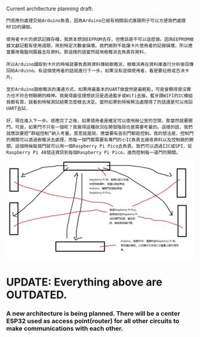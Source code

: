 Current architecture planning draft:

    門感應的處理交給Arduino負責，因為Arduino已經有相關函式庫跟例子可以方便我們處理RFID的讀取。

    使用者卡片的資訊記錄存檔，我原本想說EEPROM去存，但應該是不可以這麽做。因為EEPROM根據文獻記載有使用週期，用到特定次數會損壞。我們絕對不能讓卡片使用者的記錄損壞，所以應當要用電腦伺服器去存資料。那這樣的話當然就用樹莓派去負責存資料.

    所以Arduino讀取到卡片的時候就要負責將資料傳給樹莓派，樹莓派再在資料庫進行分析後回傳回給Arduino。有這個使用者的話就進行下一步。如果沒有這個使用者，看是要註冊或否決卡片。

    至於Arduino跟樹莓派的溝通方式，如果用最基本的UART做當然是最輕鬆，可是會顯得很沒實力也不符合物聯網的精神。我覺得最佳理想狀況是透過藍牙或Wifi去接。藍牙跟WIFI的IC模組我都有買，就看到時候測試結果怎麼樣去決定。當然如果到時候無法處理得了的話還是可以改回UART去試.

    好，現在進入下一步。感應完了之後，如果使用者是確定可以使用辦公室的空間，那當然就要開門。可是，如果門不只有一個呢？我覺得這種狀況在開發階段也是需要考量的。這樣的話，我們就應該要把“群組控制”納入考量。意思就是說，應當要有各別門都能控制。我的想法是，控制門的開關可以透過樹莓派去處理，而每一個門都需要有專門的小IC負責去接收資料以及控制鎖的開關。這個時候每個門就可以用一個Raspberry Pi Pico去負責。我們可以透過I2C或SPI，從Raspberry Pi 4B發送資訊到每個Raspberry Pi Pico，進而控制每一道門的開關。

![Architecture Image](./architecture_ugly_img.jpg)

<h1>UPDATE: Everything above are OUTDATED.</h1>
<h3>A new architecture is being planned. There will be a center ESP32 used as access point(router) for all other circuits to make communications with each other.</h3>
